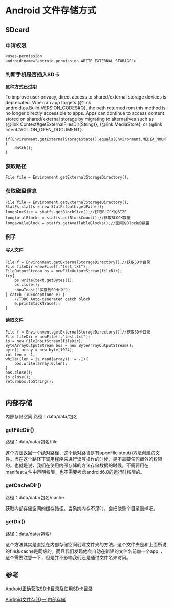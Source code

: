 # Android 文件存储方式

<script src="../js/index.js"></script>
<div id="content"></div>


## SDcard

### 申请权限
`````
<uses-permission android:name="android.permission.WRITE_EXTERNAL_STORAGE">
`````

### 判断手机是否插入SD卡
**这种方式已过期**

To improve user privacy, direct access to shared/external storage devices is deprecated. When an app targets {@link android.os.Build.VERSION_CODES#Q}, the path returned rom this method is no longer directly accessible to apps. Apps can continue to access content stored on shared/external storage by migrating to alternatives such as {@link Context#getExternalFilesDir(String)}, {@link MediaStore}, or {@link Intent#ACTION_OPEN_DOCUMENT}.
`````
if(Environment.getExternalStorageState().equals(Environment.MEDIA_MOUNTED)){
    doSth();
}
`````

### 获取路径
`````
File file = Environment.getExternalStorageDirectory();
`````
### 获取磁盘信息

`````
File file = Environment.getExternalStorageDirectory();
StatFs statfs = new StatFs(path.getPath());
longblocSize = statfs.getBlockSize();//获取BLOCK的SIZE
longtotalBlocks = statfs.getBlockCount();//获取BLOCK数量
longavailaBlock = statfs.getAvailableBlocks();//空闲的Block的数量
`````


### 例子
#### 写入文件
`````
File f = Environment.getExternalStorageDirectory();//获取SD卡目录
File fileDir =newFile(f,"test.txt");
FileOutputStream os = newFileOutputStream(fileDir);
try{
    os.write(text.getBytes()); 
    os.close();
    showToast("保存到SD卡中");
} catch (IOExceptione e) {
    //TODO Auto-generated catch block
    e.printStackTrace();
}
`````
#### 读取文件
`````
File f = Environment.getExternalStorageDirectory();//获取SD卡目录
File fileDir = newFile(f,"test.txt");
is = new FileInputStream(fileDir);
ByteArrayOutputStream bos = new ByteArrayOutputStream();
byte[] array = new byte[1024];
int len = -1;
while((len = is.read(array)) != -1){
    bos.write(array,0,len);
}
bos.close();
is.close();
returnbos.toString();
 
`````
## 内部存储

内部存储空间 路径：data/data/包名

### getFileDir()

路径：data/data/包名/file

这个方法返回一个绝对路径，这个绝对路径是有openFileiutput()方法创建的文件。当在这个路径下调用程序来进行读写操作的时候，是不需要任何额外的权限的。也就是说，我们在使用内部存储的方法存储数据的时候，不需要用在manifest文件中声明权限，也不需要考虑android6.0的运行时权限的。 

### getCacheDir()

路径：data/data/包名/cache

获取内部存储空间的缓存路径。当系统内存不足时，会把他整个目录删掉吧。 

### getDir()

路径：data/data/包名/

这个方法其实是直接在内部存储空间创建文件夹的方法。这个文件夹是和上面所说的file和cache是同级的。而且我们发现他会自动在新建的文件名前加一个app_，这个需要注意一下，但是并不影响我们还是通过文件名来访问。
 

## 参考
[Android正确获取SD卡目录及使用SD卡目录](https://www.jianshu.com/p/d2cd9b19eff4)

[Android文件存储(一)内部存储](https://blog.csdn.net/xy4_android/article/details/80985890)
